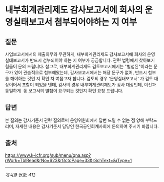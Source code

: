 # 내부회계관리제도 감사보고서에 회사의 운영실태보고서 첨부되어야하는 지 여부

## 질문
사업보고서에서의 제출의무와 무관하게,
내부회계관리제도 감사보고서에 회사의 운영실태보고서가 반드시 첨부되어야 하는 지 여부가 궁금합니다.
관련 법령에서 찾아보기 힘들어 문의 드립니다.
참고로, 내부회계관리제도 검토보고서에서는 "별첨된"이라는 문구가 있어 관습적으로 첨부해왔는데,
감사보고서에서는 해당 문구가 없어, 반드시 첨부를 해야하는 것인 지 확인 차 여쭙고자 합니다.
검토의 경우 '운영실태보고서' 가 검토 대상이어서 포함이 되었을 텐데,
감사의 경우 내부회계관리제도가 감사 대상인데, 이전과 동일하게  동 보고서의 별첨이 요구되는 것인지 확인 요청 드립니다.

## 답변
본 질의는 감사기준서 관련 질의로써 운영위원회에서 답변 드릴 수 없는 점 양해 부탁드리며, 자세한 내용은 감사기준서 담당인 한국공인회계사회에 문의하여 주시기 바랍니다.

## 출처
https://www.k-icfr.org/sub/menu/qna.asp?rWork=TblRead&rNo=623&rGotoPage=33&rSchText=&rType=1

---
*게시글 번호: 413*
